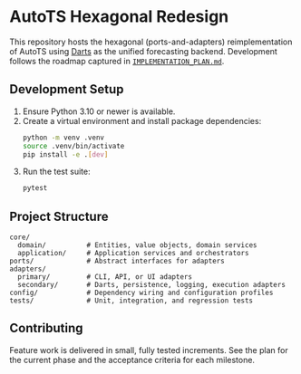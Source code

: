 # AutoTS Hexagonal Redesign

This repository hosts the hexagonal (ports-and-adapters) reimplementation of AutoTS using 
[Darts](https://github.com/unit8co/darts) as the unified forecasting backend. Development follows 
the roadmap captured in [`IMPLEMENTATION_PLAN.md`](IMPLEMENTATION_PLAN.md).

## Development Setup
1. Ensure Python 3.10 or newer is available.
2. Create a virtual environment and install package dependencies:
   ```bash
   python -m venv .venv
   source .venv/bin/activate
   pip install -e .[dev]
   ```
3. Run the test suite:
   ```bash
   pytest
   ```

## Project Structure
```
core/
  domain/          # Entities, value objects, domain services
  application/     # Application services and orchestrators
ports/             # Abstract interfaces for adapters
adapters/
  primary/         # CLI, API, or UI adapters
  secondary/       # Darts, persistence, logging, execution adapters
config/            # Dependency wiring and configuration profiles
tests/             # Unit, integration, and regression tests
```

## Contributing
Feature work is delivered in small, fully tested increments. See the plan for the current phase 
and the acceptance criteria for each milestone.
